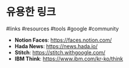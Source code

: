 # 유용한 링크

#links #resources #tools #google #community

- **Notion Faces**: https://faces.notion.com/
- **Hada News**: https://news.hada.io/
- **Stitch**: https://stitch.withgoogle.com/
- **IBM Think**: https://www.ibm.com/kr-ko/think